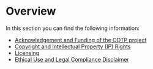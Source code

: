 # Overview

In this section you can find the following information:

- [Acknowledgement and Funding of the ODTP project](acknowledgement.md)
- [Copyright and Intellectual Property (IP) Rights](copyright.md)
- [Licensing](licensing.md)
- [Ethical Use and Legal Compliance Disclaimer](disclaimer.md)
